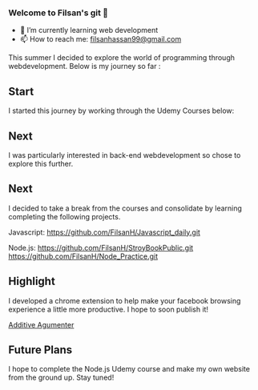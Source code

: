 ### Welcome to Filsan's git 👋

- 🌱 I’m currently learning web development
- 📫 How to reach me: filsanhassan99@gmail.com

This summer I decided to explore the world of programming through webdevelopment. Below is my journey so far : 

## Start

I started this journey by working through the Udemy Courses below:

## Next 

I was particularly interested in back-end webdevelopment so chose to explore this further.

## Next 

I decided to take a break from the courses and consolidate by learning completing the following projects.

Javascript:
https://github.com/FilsanH/Javascript_daily.git


Node.js: 
https://github.com/FilsanH/StroyBookPublic.git
https://github.com/FilsanH/Node_Practice.git


## Highlight 

I developed a chrome extension to help make your facebook browsing experience a little more productive. I hope to soon publish it! 

[Additive Agumenter](https://github.com/FilsanH/AAChromeExtension.git)

## Future Plans

I hope to complete the Node.js Udemy course and make my own website from the ground up. Stay tuned!
